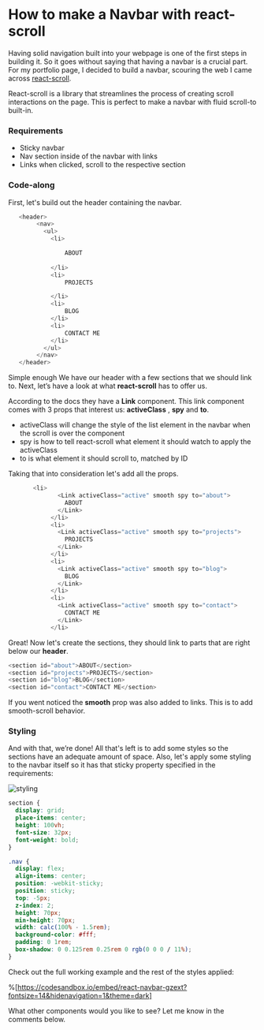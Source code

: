 # How to make a Navbar with react-scroll

Having solid navigation built into your webpage is one of the first steps in building it. So it goes without saying that having a navbar is a crucial part. For my portfolio page, I decided to build a navbar, scouring the web I came across [react-scroll](https://www.npmjs.com/package/react-scroll).

React-scroll is a library that streamlines the process of creating scroll interactions on the page. This is perfect to make a navbar with fluid scroll-to built-in.

### Requirements

- Sticky navbar
- Nav section inside of the navbar with links
- Links when clicked, scroll to the respective section

### Code-along

First, let's build out the header containing the navbar.

```js
   <header>
        <nav>
          <ul>
            <li>

                ABOUT
          
            </li>
            <li>
                PROJECTS

            </li>
            <li>
                BLOG
            </li>
            <li>
                CONTACT ME
            </li>
          </ul>
        </nav>
   </header>
```

Simple enough We have our header with a few sections that we should link to. Next, let’s have a look at what **react-scroll** has to offer us.

According to the docs they have a **Link** component. This link component comes with 3 props that interest us: **activeClass** , **spy** and  **to**.

- activeClass will change the style of the list element in the navbar when the scroll is over the component
- spy is how to tell react-scroll what element it should watch to apply the activeClass
- to is what element it should scroll to, matched by ID

Taking that into consideration let's add all the props.

```js
       <li>
              <Link activeClass="active" smooth spy to="about">
                ABOUT
              </Link>
            </li>
            <li>
              <Link activeClass="active" smooth spy to="projects">
                PROJECTS
              </Link>
            </li>
            <li>
              <Link activeClass="active" smooth spy to="blog">
                BLOG
              </Link>
            </li>
            <li>
              <Link activeClass="active" smooth spy to="contact">
                CONTACT ME
              </Link>
            </li>
```

Great! Now let's create the sections, they should link to parts that are right below our  **header**.

```js
<section id="about">ABOUT</section>
<section id="projects">PROJECTS</section>
<section id="blog">BLOG</section>
<section id="contact">CONTACT ME</section>
```

If you went noticed the **smooth** prop was also added to links. This is to add smooth-scroll behavior.

### Styling

And with that, we’re done! All that's left is to add some styles so the sections have an adequate amount of space. Also, let's apply some styling to the navbar itself so it has that sticky property specified in the requirements:

![styling](https://cdn.hashnode.com/res/hashnode/image/upload/v1649265442716/Vniq7BBDF.png)

```css
section {
  display: grid;
  place-items: center;
  height: 100vh;
  font-size: 32px;
  font-weight: bold;
}

.nav {
  display: flex;
  align-items: center;
  position: -webkit-sticky;
  position: sticky;
  top: -5px;
  z-index: 2;
  height: 70px;
  min-height: 70px;
  width: calc(100% - 1.5rem);
  background-color: #fff;
  padding: 0 1rem;
  box-shadow: 0 0.125rem 0.25rem 0 rgb(0 0 0 / 11%);
}
```

Check out the full working example and the rest of the styles applied:

%[https://codesandbox.io/embed/react-navbar-gzext?fontsize=14&hidenavigation=1&theme=dark]

What other components would you like to see? Let me know in the comments below.